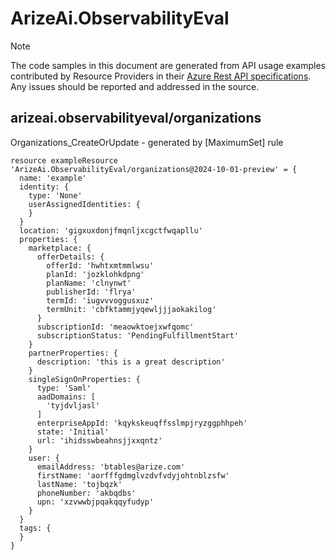 # ArizeAi.ObservabilityEval
  
> [!NOTE]
> The code samples in this document are generated from API usage examples contributed by Resource Providers in their [Azure Rest API specifications](https://github.com/Azure/azure-rest-api-specs). Any issues should be reported and addressed in the source.


## arizeai.observabilityeval/organizations

Organizations_CreateOrUpdate - generated by [MaximumSet] rule
```bicep
resource exampleResource 'ArizeAi.ObservabilityEval/organizations@2024-10-01-preview' = {
  name: 'example'
  identity: {
    type: 'None'
    userAssignedIdentities: {
    }
  }
  location: 'gigxuxdonjfmqnljxcgctfwqapllu'
  properties: {
    marketplace: {
      offerDetails: {
        offerId: 'hwhtxmtmmlwsu'
        planId: 'jozklohkdpng'
        planName: 'clnynwt'
        publisherId: 'flrya'
        termId: 'iugvvvoggusxuz'
        termUnit: 'cbfktammjyqewljjjaokakilog'
      }
      subscriptionId: 'meaowktoejxwfqomc'
      subscriptionStatus: 'PendingFulfillmentStart'
    }
    partnerProperties: {
      description: 'this is a great description'
    }
    singleSignOnProperties: {
      type: 'Saml'
      aadDomains: [
        'tyjdvljasl'
      ]
      enterpriseAppId: 'kqykskeuqffsslmpjryzggphhpeh'
      state: 'Initial'
      url: 'ihidsswbeahnsjjxxqntz'
    }
    user: {
      emailAddress: 'btables@arize.com'
      firstName: 'aorfffgdmglvzdvfvdyjohtnblzsfw'
      lastName: 'tojbqzk'
      phoneNumber: 'akbqdbs'
      upn: 'xzvwwbjpqakqqyfudyp'
    }
  }
  tags: {
  }
}
```

